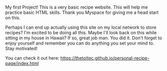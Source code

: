 My first Project!
This is a very basic recipe website. This will help me practice basic HTML skills. Thank you Myspace for giving me a head start on this.

Perhaps I can end up actually using this site on my local network to store recipes? I'm excited to be doing all this. Maybe I'll look back on this while sitting in my house in Hawaii? If so, great job man. You did it. Don't forget to enjoy yourself and remember you can do anything you set your mind to. Stay motivated!

You can check it out here:
https://thetoltec.github.io/personal-recipe-page/index.html